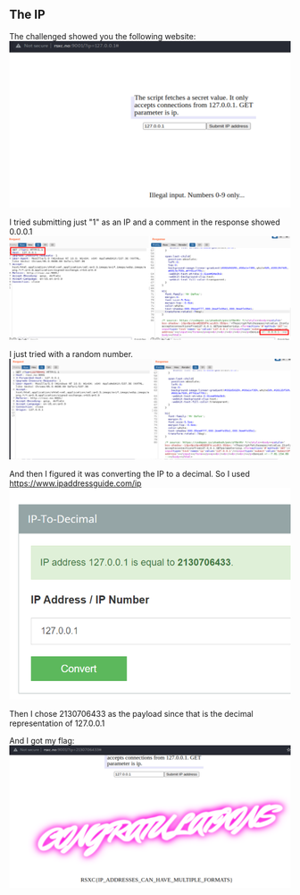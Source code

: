 ## The IP 

The challenged showed you the following website:
![bbac4e8448ab4b5299cba67540b962c0.png](../images/bbac4e8448ab4b5299cba67540b962c0.png)

I tried submitting just "1" as an IP and a comment in the response showed 0.0.0.1
![4b9e7bc4cdba4699a000705b89c1fb49.png](../images/4b9e7bc4cdba4699a000705b89c1fb49.png)

I just tried with a random number.
![18e4f6ecd10746599117b176e0f51988.png](../images/18e4f6ecd10746599117b176e0f51988.png)

And then I figured it was converting the IP to a decimal.
So I used https://www.ipaddressguide.com/ip
![42a8358cfcab491db777ca94e90f2f6c.png](../images/42a8358cfcab491db777ca94e90f2f6c.png)

Then I chose 2130706433 as the payload since that is the decimal representation of 127.0.0.1

And I got my flag:
![b6908059ff014ebd8ebdc98eb68cbcc0.png](../images/b6908059ff014ebd8ebdc98eb68cbcc0.png)
